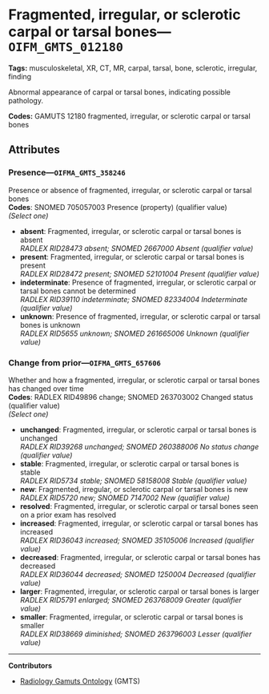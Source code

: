 # Fragmented, irregular, or sclerotic carpal or tarsal bones—`OIFM_GMTS_012180`

**Tags:** musculoskeletal, XR, CT, MR, carpal, tarsal, bone, sclerotic, irregular, finding

Abnormal appearance of carpal or tarsal bones, indicating possible pathology.

**Codes:** GAMUTS 12180 fragmented, irregular, or sclerotic carpal or tarsal bones

## Attributes

### Presence—`OIFMA_GMTS_358246`

Presence or absence of fragmented, irregular, or sclerotic carpal or tarsal bones  
**Codes**: SNOMED 705057003 Presence (property) (qualifier value)  
*(Select one)*

- **absent**: Fragmented, irregular, or sclerotic carpal or tarsal bones is absent  
_RADLEX RID28473 absent; SNOMED 2667000 Absent (qualifier value)_
- **present**: Fragmented, irregular, or sclerotic carpal or tarsal bones is present  
_RADLEX RID28472 present; SNOMED 52101004 Present (qualifier value)_
- **indeterminate**: Presence of fragmented, irregular, or sclerotic carpal or tarsal bones cannot be determined  
_RADLEX RID39110 indeterminate; SNOMED 82334004 Indeterminate (qualifier value)_
- **unknown**: Presence of fragmented, irregular, or sclerotic carpal or tarsal bones is unknown  
_RADLEX RID5655 unknown; SNOMED 261665006 Unknown (qualifier value)_

### Change from prior—`OIFMA_GMTS_657606`

Whether and how a fragmented, irregular, or sclerotic carpal or tarsal bones has changed over time  
**Codes**: RADLEX RID49896 change; SNOMED 263703002 Changed status (qualifier value)  
*(Select one)*

- **unchanged**: Fragmented, irregular, or sclerotic carpal or tarsal bones is unchanged  
_RADLEX RID39268 unchanged; SNOMED 260388006 No status change (qualifier value)_
- **stable**: Fragmented, irregular, or sclerotic carpal or tarsal bones is stable  
_RADLEX RID5734 stable; SNOMED 58158008 Stable (qualifier value)_
- **new**: Fragmented, irregular, or sclerotic carpal or tarsal bones is new  
_RADLEX RID5720 new; SNOMED 7147002 New (qualifier value)_
- **resolved**: Fragmented, irregular, or sclerotic carpal or tarsal bones seen on a prior exam has resolved  
- **increased**: Fragmented, irregular, or sclerotic carpal or tarsal bones has increased  
_RADLEX RID36043 increased; SNOMED 35105006 Increased (qualifier value)_
- **decreased**: Fragmented, irregular, or sclerotic carpal or tarsal bones has decreased  
_RADLEX RID36044 decreased; SNOMED 1250004 Decreased (qualifier value)_
- **larger**: Fragmented, irregular, or sclerotic carpal or tarsal bones is larger  
_RADLEX RID5791 enlarged; SNOMED 263768009 Greater (qualifier value)_
- **smaller**: Fragmented, irregular, or sclerotic carpal or tarsal bones is smaller  
_RADLEX RID38669 diminished; SNOMED 263796003 Lesser (qualifier value)_

---

**Contributors**

- [Radiology Gamuts Ontology](https://gamuts.net/) (GMTS)